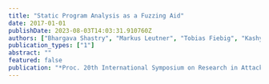 ```yaml
---
title: "Static Program Analysis as a Fuzzing Aid"
date: 2017-01-01
publishDate: 2023-08-03T14:03:31.910760Z
authors: ["Bhargava Shastry", "Markus Leutner", "Tobias Fiebig", "Kashyap Thimmaraju", "Fabian Yamaguchi", "Konrad Rieck", "Jean-Pierre Seifert Stefan Schmid", "Anja Feldmann"]
publication_types: ["1"]
abstract: ""
featured: false
publication: "*Proc. 20th International Symposium on Research in Attacks, Intrusions and Defenses (RAID)*"
---
```


